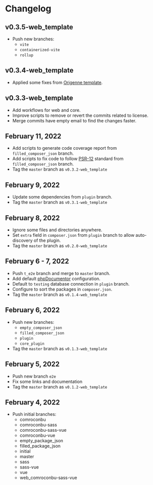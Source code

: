 # Changelog

## v0.3.5-web_template
- Push new branches:
  - `vite`
  - `containerized-vite`
  - `rollup`

## v0.3.4-web_template
- Applied some fixes from [Origenne template](https://github.com/KennethTrecy/origenne_template).

## v0.3.3-web_template
- Add workflows for web and core.
- Improve scripts to remove or revert the commits related to license.
- Merge commits have empty email to find the changes faster.

## February 11, 2022
- Add scripts to generate code coverage report from `filled_composer_json` branch.
- Add scripts to fix code to follow [PSR-12](https://www.php-fig.org/psr/psr-12/) standard from `filled_composer_json` branch.
- Tag the `master` branch as `v0.3.2-web_template`

## February 9, 2022
- Update some dependencies from `plugin` branch.
- Tag the `master` branch as `v0.3.1-web_template`

## February 8, 2022
- Ignore some files and directories anywhere.
- Set `extra` field in `composer.json` from `plugin` branch to allow auto-discovery of the plugin.
- Tag the `master` branch as `v0.2.0-web_template`

## February 6 - 7, 2022
- Push `t_e2e` branch and merge to `master` branch.
- Add default [phpDocumentor](https://phpdoc.org/) configuration.
- Default to `testing` database connection in `plugin` branch.
- Configure to sort the packages in `composer.json`.
- Tag the `master` branch as `v0.1.4-web_template`

## February 6, 2022
- Push new branches:
  - `empty_composer_json`
  - `filled_composer_json`
  - `plugin`
  - `core_plugin`
- Tag the `master` branch as `v0.1.3-web_template`

## February 5, 2022
- Push new branch `e2e`
- Fix some links and documentation
- Tag the `master` branch as `v0.1.2-web_template`

## February 4, 2022
- Push initial branches:
  - comroconbu
  - comroconbu-sass
  - comroconbu-sass-vue
  - comroconbu-vue
  - empty_package_json
  - filled_package_json
  - initial
  - master
  - sass
  - sass-vue
  - vue
  - web_comroconbu-sass-vue
